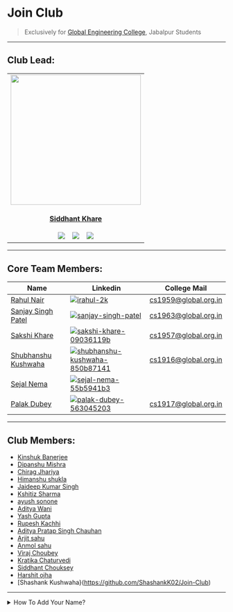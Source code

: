 # Join Club

> Exclusively for [Global Engineering College](https://www.globalengineeringcollege.com/), Jabalpur Students

----

## Club Lead:

   
<table>
<tr>
<td align="center"><a href="https://github.com/Siddhant-K-code"><img src="https://github.com/Siddhant-K-code.png" width=300px height=300px /></a></br> <h4 style="color:red;"><a href="https://github.com/Siddhant-K-code">Siddhant Khare</a></h4>
<a href="https://www.linkedin.com/in/siddhantkhare24//"><img src="https://img.shields.io/badge/linkedin-%230077B5.svg?style=for-the-badge&logo=linkedin&logoColor=white" ></a>
   &nbsp;&nbsp;
 <a href="https://twitter.com/Siddhant_K_code"><img src="https://img.shields.io/badge/Siddhant_K_code-%231DA1F2.svg?style=for-the-badge&logo=Twitter&logoColor=white" ></a>
   &nbsp;&nbsp;
   <a href="mailto:Siddhantkhare2694@gmail.com"><img src="https://img.shields.io/badge/Gmail-D14836?style=for-the-badge&logo=gmail&logoColor=white"></a>
</td>
</tr>
</table>
   
   
----

## Core Team Members:
   
| Name | Linkedin | College Mail |
--- | --- | ---
| [Rahul Nair](https://github.com/HatGuy68) |[![irahul-2k](https://img.shields.io/badge/linkedin-%230077B5.svg?style=for-the-badge&logo=linkedin&logoColor=white)](https://www.linkedin.com/in/irahul-2k/) | [cs1959@global.org.in](mailto:cs1959@global.org.in) |
| [Sanjay Singh Patel](https://github.com/sanjay-singh-patel) | [![sanjay-singh-patel](https://img.shields.io/badge/linkedin-%230077B5.svg?style=for-the-badge&logo=linkedin&logoColor=white)](https://www.linkedin.com/in/sanjay-singh-patel/) | [cs1963@global.org.in](mailto:cs1963@global.org.in) |
| [Sakshi Khare](https://github.com/SakshiKhare7)|[![sakshi-khare-09036119b](https://img.shields.io/badge/linkedin-%230077B5.svg?style=for-the-badge&logo=linkedin&logoColor=white)](https://www.linkedin.com/in/sakshi-khare-09036119b/)| [cs1957@global.org.in](mailto:cs1957@global.org.in) |
| [Shubhanshu Kushwaha](https://github.com/Shubhanshu-1507) | [![shubhanshu-kushwaha-850b87141](https://img.shields.io/badge/linkedin-%230077B5.svg?style=for-the-badge&logo=linkedin&logoColor=white)](https://www.linkedin.com/in/shubhanshu-kushwaha-850b87141/) | [cs1916@global.org.in](mailto:cs1916@global.org.in) |
| [Sejal Nema](https://github.com/sejalnema27) |[![sejal-nema-55b5941b3](https://img.shields.io/badge/linkedin-%230077B5.svg?style=for-the-badge&logo=linkedin&logoColor=white)](https://www.linkedin.com/in/sejal-nema-55b5941b3/)| <!-- [cs1957@global.org.in](mailto:cs1957@global.org.in) --> |
| [Palak Dubey](https://github.com/pal-web) |[![palak-dubey-563045203](https://img.shields.io/badge/linkedin-%230077B5.svg?style=for-the-badge&logo=linkedin&logoColor=white)](https://www.linkedin.com/in/palak-dubey-563045203/)| [cs1917@global.org.in](mailto:cs1917@global.org.in) |
 
----
   
## Club Members:

 - [Kinshuk Banerjee](https://github.com/kinshukbanerjee899)
 - [Dipanshu Mishra](https://github.com/dipanshumishra)
 - [Chirag Jhariya](https://github.com/Cheeku363)
 - [Himanshu shukla](https://github.com/himanshushukla2604)  
 - [Jaideep Kumar Singh](https://github.com/jstar2708)
 - [Kshitiz Sharma](https://github.com/clunkiersalt817)
 - [ayush sonone](https://github.com/ayushsonone07)
 - [Aditya Wani](https://github.com/Aditya-0215)
 - [Yash Gupta](https://github.com/Yash-Gupta1209)
 - [Rupesh Kachhi](https://github.com/rupesh-kachhi)
 - [Aditya Pratap Singh Chauhan](https://github.com/Aditya2086)
 - [Arjit sahu](https://github.com/01arjitsahu)
 - [Anmol sahu](https://github.com/anmolsahu901)
 - [Viraj Choubey](https://github.com/virajchoubey)
 - [Kratika Chaturvedi](https://github.com/Kratika02)
 - [Siddhant Chouksey](https://github.com/HeySiddhant)
 - [Harshit ojha](https://github.com/HeySkidee)
 - [Shashank Kushwaha}(https://github.com/ShashankK02/Join-Club)

  
  
  
  
  
  
  
  
  
  
  
  
  
  
  
  
  
  
  
  
  
  
----
  
<details>
<summary>How To Add Your Name?</summary>

  #### Click On Edit Button:
  
   ![image](https://user-images.githubusercontent.com/55068936/132330078-26192feb-ae82-40b0-a454-5b7dd52e4df6.png)
  
  ----
  
  #### Add Your Name:
  
   ![image](https://user-images.githubusercontent.com/55068936/132330530-f275a6d2-2bec-4110-a55e-8e6adce3fac6.png)

    
  ----
  
   #### Commit Your Changes:
  
   ![image](https://user-images.githubusercontent.com/55068936/132330660-b511610e-fec6-469b-97d0-746a275d6af3.png)

 ----
  #### Create Pull Request
     click on `Contribute`
 
 ![image](https://user-images.githubusercontent.com/55068936/132480137-e8d9fdf9-aa69-499d-acc2-1fac3e9f18e0.png)

  ----
 
 Add Title And Description & `Create Pull Request`

</details>
